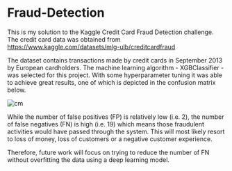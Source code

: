 # Fraud-Detection

This is my solution to the Kaggle Credit Card Fraud Detection challenge. The credit card data was obtained from
https://www.kaggle.com/datasets/mlg-ulb/creditcardfraud

The dataset contains transactions made by credit cards in September 2013 by European cardholders.
The machine learning algorithm - XGBClassifier - was selected for this project. With some hyperparameter tuning it was able to achieve great results, one of which is depicted in the confusion matrix below.


![cm](https://user-images.githubusercontent.com/66695888/219818292-0b27ae50-ea4c-4772-b75d-d4946dcdd89d.png)

While the number of false positives (FP) is relatively low (i.e. 2), the number of false negatives (FN) is high (i.e. 19) which means those fraudulent activities would have passed through the system. This will most likely resort to loss of money, loss of customers or a negative customer experience. 

Therefore, future work will focus on trying to reduce the number of FN without overfitting the data using a deep learning model.
